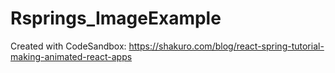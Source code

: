 # Rsprings_ImageExample
Created with CodeSandbox:
https://shakuro.com/blog/react-spring-tutorial-making-animated-react-apps
